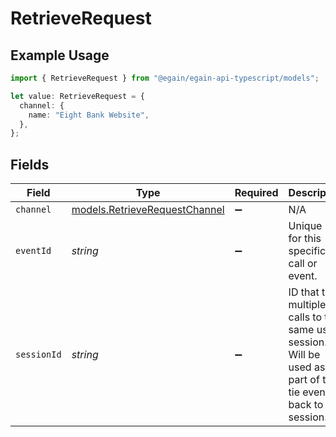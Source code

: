 # RetrieveRequest

## Example Usage

```typescript
import { RetrieveRequest } from "@egain/egain-api-typescript/models";

let value: RetrieveRequest = {
  channel: {
    name: "Eight Bank Website",
  },
};
```

## Fields

| Field                                                                                                              | Type                                                                                                               | Required                                                                                                           | Description                                                                                                        |
| ------------------------------------------------------------------------------------------------------------------ | ------------------------------------------------------------------------------------------------------------------ | ------------------------------------------------------------------------------------------------------------------ | ------------------------------------------------------------------------------------------------------------------ |
| `channel`                                                                                                          | [models.RetrieveRequestChannel](../models/retrieverequestchannel.md)                                               | :heavy_minus_sign:                                                                                                 | N/A                                                                                                                |
| `eventId`                                                                                                          | *string*                                                                                                           | :heavy_minus_sign:                                                                                                 | Unique ID for this specific API call or event.                                                                     |
| `sessionId`                                                                                                        | *string*                                                                                                           | :heavy_minus_sign:                                                                                                 | ID that ties multiple API calls to the same user session. Will be used as part of to tie events back to a session. |